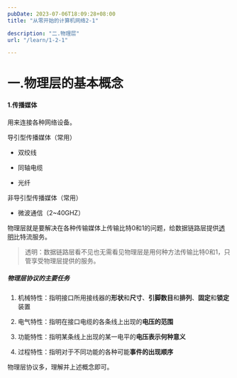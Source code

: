 ```yaml
---
pubDate: 2023-07-06T18:09:28+08:00
title: "从零开始的计算机网络2-1"

description: "二.物理层"
url: "/learn/1-2-1"

---
```


# 一.物理层的基本概念

#### 1.传播媒体

用来连接各种网络设备。

导引型传播媒体（常用）

- 双绞线

- 同轴电缆

- 光纤

非导引型传播媒体（常用）

- 微波通信（2~40GHZ）

物理层就是要解决在各种传输媒体上传输比特0和1的问题，给数据链路层提供<u>透明</u>比特流服务。

> 透明：数据链路层看不见也无需看见物理层是用何种方法传输比特0和1，只管享受物理层提供的服务。

##### 物理层协议的主要任务

1. 机械特性：指明接口所用接线器的**形状**和**尺寸**、**引脚数目**和**排列**、**固定**和**锁定**装置

2. 电气特性：指明在接口电缆的各条线上出现的**电压的范围**

3. 功能特性：指明某条线上出现的某一电平的**电压表示何种意义**

4. 过程特性：指明对于不同功能的各种可能**事件的出现顺序**

物理层协议多，理解并上述概念即可。
